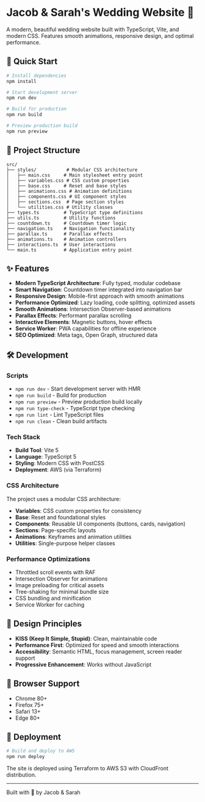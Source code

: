 # Jacob & Sarah's Wedding Website 💛

A modern, beautiful wedding website built with TypeScript, Vite, and modern CSS. Features smooth animations, responsive design, and optimal performance.

## 🚀 Quick Start

```bash
# Install dependencies
npm install

# Start development server
npm run dev

# Build for production
npm run build

# Preview production build
npm run preview
```

## 📁 Project Structure

```
src/
├── styles/           # Modular CSS architecture
│   ├── main.css     # Main stylesheet entry point
│   ├── variables.css # CSS custom properties
│   ├── base.css     # Reset and base styles
│   ├── animations.css # Animation definitions
│   ├── components.css # UI component styles
│   ├── sections.css  # Page section styles
│   └── utilities.css # Utility classes
├── types.ts         # TypeScript type definitions
├── utils.ts         # Utility functions
├── countdown.ts     # Countdown timer logic
├── navigation.ts    # Navigation functionality
├── parallax.ts      # Parallax effects
├── animations.ts    # Animation controllers
├── interactions.ts  # User interactions
└── main.ts          # Application entry point
```

## ✨ Features

- **Modern TypeScript Architecture**: Fully typed, modular codebase
- **Smart Navigation**: Countdown timer integrated into navigation bar
- **Responsive Design**: Mobile-first approach with smooth animations
- **Performance Optimized**: Lazy loading, code splitting, optimized assets
- **Smooth Animations**: Intersection Observer-based animations
- **Parallax Effects**: Performant parallax scrolling
- **Interactive Elements**: Magnetic buttons, hover effects
- **Service Worker**: PWA capabilities for offline experience
- **SEO Optimized**: Meta tags, Open Graph, structured data

## 🛠️ Development

### Scripts

- `npm run dev` - Start development server with HMR
- `npm run build` - Build for production
- `npm run preview` - Preview production build locally  
- `npm run type-check` - TypeScript type checking
- `npm run lint` - Lint TypeScript files
- `npm run clean` - Clean build artifacts

### Tech Stack

- **Build Tool**: Vite 5
- **Language**: TypeScript 5
- **Styling**: Modern CSS with PostCSS
- **Deployment**: AWS (via Terraform)

### CSS Architecture

The project uses a modular CSS architecture:

- **Variables**: CSS custom properties for consistency
- **Base**: Reset and foundational styles
- **Components**: Reusable UI components (buttons, cards, navigation)
- **Sections**: Page-specific layouts
- **Animations**: Keyframes and animation utilities
- **Utilities**: Single-purpose helper classes

### Performance Optimizations

- Throttled scroll events with RAF
- Intersection Observer for animations
- Image preloading for critical assets
- Tree-shaking for minimal bundle size
- CSS bundling and minification
- Service Worker for caching

## 🎨 Design Principles

- **KISS (Keep It Simple, Stupid)**: Clean, maintainable code
- **Performance First**: Optimized for speed and smooth interactions  
- **Accessibility**: Semantic HTML, focus management, screen reader support
- **Progressive Enhancement**: Works without JavaScript

## 📱 Browser Support

- Chrome 80+
- Firefox 75+
- Safari 13+
- Edge 80+

## 🚀 Deployment

```bash
# Build and deploy to AWS
npm run deploy
```

The site is deployed using Terraform to AWS S3 with CloudFront distribution.

---

Built with 💛 by Jacob & Sarah